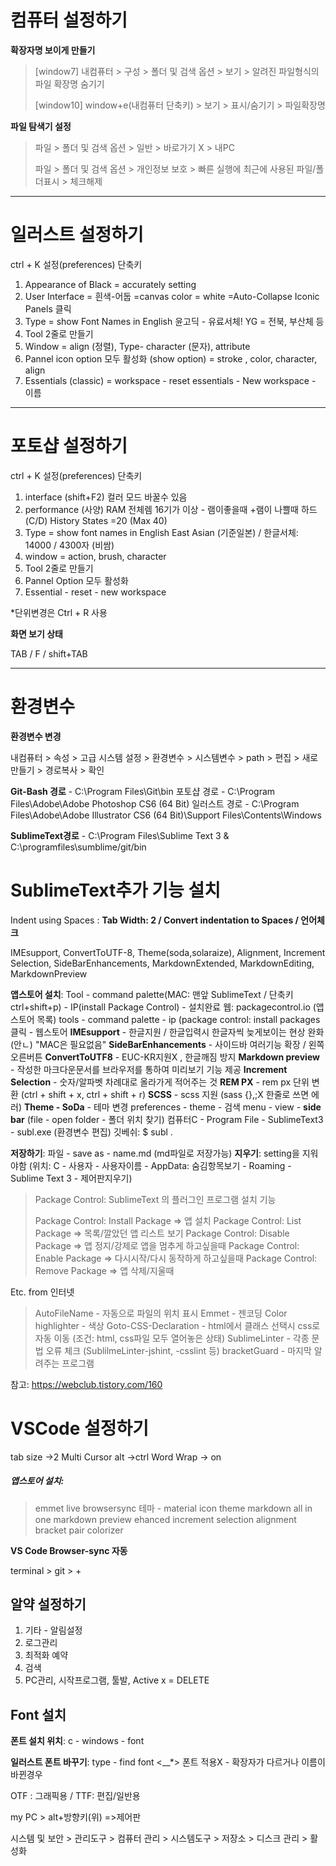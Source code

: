 # 컴퓨터 설정하기

**확장자명 보이게 만들기**

> [window7] 내컴퓨터 > 구성 > 폴더 및 검색 옵션 > 보기 > 알려진 파일형식의 파일 확장명 숨기기
>
> [window10] window+e(내컴퓨터 단축키) > 보기 > 표시/숨기기 > 파일확장명

**파일 탐색기 설정**

> 파일 > 폴더 및 검색 옵션 > 일반  > 바로가기 X  > 내PC
>
> 파일 > 폴더 및 검색 옵션 > 개인정보 보호 > 빠른 실행에 최근에 사용된 파일/폴더표시 > 체크해제



---



# 일러스트 설정하기

ctrl + K 설정(preferences)  단축키

1. Appearance of Black = accurately setting
2. User Interface = 흰색-어둡
   =canvas color = white
   =Auto-Collapse Iconic Panels 클릭
3. Type = show Font Names in English
   윤고딕 - 유료서체! YG = 전북, 부산체 등 
4. Tool 2줄로 만들기
5. Window = align (정렬), Type- character (문자), attribute
6. Pannel icon option 모두 활성화 (show option) =  stroke , color, character, align
7. Essentials (classic) = workspace - reset essentials - New workspace - 이름



---



# 포토샵 설정하기

ctrl + K 설정(preferences) 단축키

1. interface (shift+F2) 컬러 모드 바꿀수 있음
2. performance (사양)
   RAM 전체렘 16기가 이상  - 램이좋을때 +램이 나쁠때
   하드 (C/D)
   History States =20 (Max 40)
3. Type = show font names in English
   East Asian (기준일본) / 한글서체: 14000 / 4300자 (비쌈)
4. window = action, brush, character
5. Tool 2줄로 만들기
6. Pannel Option 모두 활성화
7. Essential - reset - new workspace

*단위변경은 Ctrl + R 사용

**화면 보기 상태**

TAB / F / shift+TAB



---



# 환경변수

**환경변수 변경**

내컴퓨터 > 속성 >  고급 시스템 설정 > 환경변수 > 시스템변수 > path > 편집 > 새로만들기 > 경로복사 > 확인

**Git-Bash 경로** - C:\Program Files\Git\bin
포토샵 경로 - C:\Program Files\Adobe\Adobe Photoshop CS6 (64 Bit)
일러스트 경로 - C:\Program Files\Adobe\Adobe Illustrator CS6 (64 Bit)\Support Files\Contents\Windows

**SublimeText경로** - C:\Program Files\Sublime Text 3 & C:\programfiles\sumblime/git/bin



# SublimeText추가 기능 설치

Indent using Spaces : **Tab Width: 2 / Convert indentation to Spaces / 언어체크**

IMEsupport, ConvertToUTF-8, Theme(soda,solaraize), Alignment, Increment Selection, SideBarEnhancements, MarkdownExtended, MarkdownEditing, MarkdownPreview

**앱스토어 설치**: Tool - command palette(MAC: 맨앞 SublimeText / 단축키ctrl+shift+p) - IP(install Package Control) - 설치완료
웹: packagecontrol.io (앱스토어 목록)
tools - command palette - ip (package control: install packages 클릭 - 웹스토어 
**IMEsupport** -  한글지원 / 한글입력시 한글자씩 늦게보이는 현상 완화 (안ㄴ) "MAC은 필요없음" 
**SideBarEnhancements** - 사이드바 여러기능 확장 / 왼쪽 오른버튼 
**ConvertToUTF8** - EUC-KR지원X , 한글깨짐 방지
**Markdown preview** - 작성한 마크다운문서를 브라우저를 통하여 미리보기 기능 제공
**Increment Selection** - 숫자/알파벳 차례대로 올라가게 적어주는 것
**REM PX** - rem px 단위 변환 (ctrl + shift + x, ctrl + shift + r)
**SCSS** - scss 지원 (sass {},;X 한줄로 쓰면 에러)
**Theme - SoDa** - 테마 변경 preferences - theme - 검색
menu - view - **side bar** (file - open folder - 폴더 위치 찾기)
컴퓨터C - Program File - SublimeText3 - subl.exe (환경변수 편집)  깃베쉬: $ subl .

**저장하기**: 파일 - save as - name.md (md파일로 저장가능)
**지우기**: setting을 지워야함 (위치: C - 사용자 - 사용자이름 - AppData: 숨김항목보기 - Roaming - Sublime Text 3 - 제어판지우기)

> Package Control: SublimeText 의 플러그인 프로그램 설치 기능
>
> Package Control: Install Package => 앱 설치
> Package Control: List Package => 목록/깔았던 앱 리스트 보기
> Package Control: Disable Package => 앱 정지/강제로 앱을 멈추게 하고싶을때
> Package Control: Enable Package => 다시시작/다시 동작하게 하고싶을때
> Package Control: Remove Package => 앱 삭제/지울때

Etc. from 인터넷

>AutoFileName - 자동으로 파일의 위치 표시
>Emmet - 젠코딩
>Color highlighter - 색상
>Goto-CSS-Declaration - html에서 클래스 선택시 css로 자동 이동 (조건: html, css파일 모두 열어놓은 상태)
>SublimeLinter - 각종 문법 오류 체크 (SublilmeLinter-jshint, -csslint 등)
>bracketGuard - 마지막 알려주는 프로그램

참고: https://webclub.tistory.com/160  

 

# VSCode 설정하기

tab size ->2
Multi Cursor alt ->ctrl
Word Wrap -> on

##### **앱스토어 설치**: 

> emmet live
> browsersync
> 테마 - material icon theme
> markdown all in one
> markdown preview ehanced
> increment selection
> alignment
> bracket pair colorizer

**VS Code Browser-sync 자동**

terminal > git  > + 



## 알약 설정하기

1. 기타 - 알림설정
2. 로그관리
3. 최적화 예약
4. 검색
5. PC관리, 시작프로그램, 툴발, Active x = DELETE



## Font 설치

**폰트 설치 위치**: c - windows - font

**일러스트 폰트 바꾸기**: type - find font
<__*>  폰트 적용X - 확장자가 다르거나 이름이 바뀐경우

OTF : 그래픽용 / TTF: 편집/일반용





my PC >  alt+방향키(위) =>제어판 

시스템 및 보안 > 관리도구 > 컴퓨터 관리 > 시스템도구 > 저장소 > 디스크 관리 > 활성화